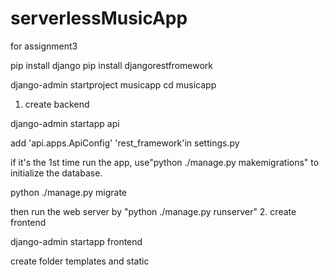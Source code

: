# serverlessMusicApp
for assignment3

pip install django 
pip install djangorestfromework

django-admin startproject musicapp
cd musicapp
1. create backend
   
django-admin startapp api

add 'api.apps.ApiConfig' 'rest_framework'in settings.py

if it's the 1st time run the app, use"python ./manage.py makemigrations" to initialize the database.

python ./manage.py migrate

then run the web server by "python ./manage.py runserver"
2. create frontend
   
django-admin startapp frontend 

create folder templates and static
   